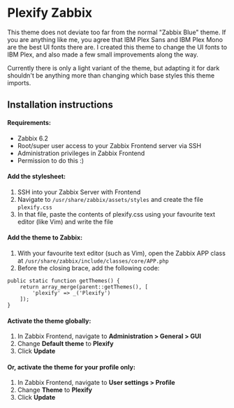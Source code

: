 # Plexify Zabbix
This theme does not deviate too far from the normal "Zabbix Blue" theme. If you are anything like me, you agree that IBM Plex Sans and IBM Plex Mono are the best UI fonts there are. I created this theme to change the UI fonts to IBM Plex, and also made a few small improvements along the way.

Currently there is only a light variant of the theme, but adapting it for dark shouldn't be anything more than changing which base styles this theme imports.

## Installation instructions
#### Requirements:
- Zabbix 6.2
- Root/super user access to your Zabbix Frontend server via SSH
- Administration privileges in Zabbix Frontend
- Permission to do this :)

#### Add the stylesheet:
1. SSH into your Zabbix Server with Frontend
2. Navigate to `/usr/share/zabbix/assets/styles` and create the file `plexify.css`
3. In that file, paste the contents of plexify.css using your favourite text editor (like Vim) and write the file

#### Add the theme to Zabbix:
1. With your favourite text editor (such as Vim), open the Zabbix APP class at `/usr/share/zabbix/include/classes/core/APP.php`
2. Before the closing brace, add the following code:
```
public static function getThemes() {
    return array_merge(parent::getThemes(), [
        'plexify' => _('Plexify')
    ]);
}
```

#### Activate the theme globally:
1. In Zabbix Frontend, navigate to **Administration > General > GUI**
2. Change **Default theme** to **Plexify**
3. Click **Update**

#### Or, activate the theme for your profile only:
1. In Zabbix Frontend, navigate to **User settings > Profile**
2. Change **Theme** to **Plexify**
3. Click **Update**
